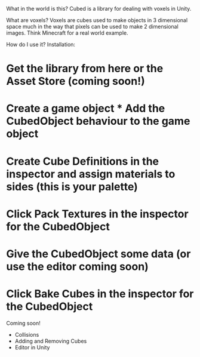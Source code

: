 What in the world is this? Cubed is a library for dealing with voxels in Unity.

What are voxels? Voxels are cubes used to make objects in 3 dimensional space much in the way that pixels can be used to make 2 dimensional images. Think Minecraft for a real world example.

How do I use it? 
Installation:
# Get the library from here or the Asset Store (coming soon!) 
# Create a game object * Add the CubedObject behaviour to the game object 
# Create Cube Definitions in the inspector and assign materials to sides (this is your palette)
# Click Pack Textures in the inspector for the CubedObject
# Give the CubedObject some data (or use the editor coming soon) 
# Click Bake Cubes in the inspector for the CubedObject

Coming soon!
* Collisions
* Adding and Removing Cubes
* Editor in Unity

